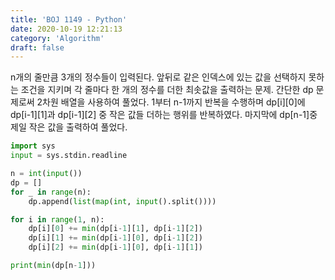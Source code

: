 ```yaml
---
title: 'BOJ 1149 - Python'
date: 2020-10-19 12:21:13
category: 'Algorithm'
draft: false
---
```

n개의 줄만큼 3개의 정수들이 입력된다. 앞뒤로 같은 인덱스에 있는 값을 선택하지 못하는 조건을 지키며 각 줄마다 한 개의 정수를 더한 최솟값을 출력하는 문제. 간단한 dp 문제로써 2차원 배열을 사용하여 풀었다. 1부터 n-1까지 반복을 수행하며 dp[i][0]에 dp[i-1][1]과 dp[i-1][2] 중 작은 값들 더하는 행위를 반복하였다. 마지막에 dp[n-1]중 제일 작은 값을 출력하여 풀었다.
```python
import sys
input = sys.stdin.readline

n = int(input())
dp = []
for _ in range(n):
    dp.append(list(map(int, input().split())))

for i in range(1, n):
    dp[i][0] += min(dp[i-1][1], dp[i-1][2])
    dp[i][1] += min(dp[i-1][0], dp[i-1][2])
    dp[i][2] += min(dp[i-1][0], dp[i-1][1])

print(min(dp[n-1]))

```